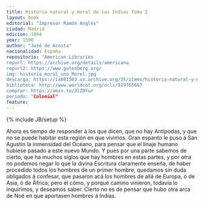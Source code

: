 ```yaml
---
title: Historia natural y moral de las Indias Tomo I
layout: book
editorial: "Impresor Ramón Anglés"
ciudad: Madrid
edicion: 1894
year: 1590
author: "José de Acosta"
nacionalidad: España
repositorio: "American Libraries
repurl: https://archive.org/details/americana
repurl2: https://www.gutenberg.org/
img: historia_moral_uno_Morel.jpg
descarga: https://ia601503.us.archive.org/35/items/historia-natural-y-moral-de-las-indias-tomo-i-jose-de-acosta/Historia%20natural%20y%20moral%20de%20las%20Indias%20%28Tomo%20I%29%20-%20Jos%C3%A9%20de%20Acosta.pdf
biblioteca: http://www.worldcat.org/oclc/919765667
comprar: https://amzn.to/3lZ0fur
periodo: "Colonial"
feature: 
---
```

{% include JB/setup %}

Ahora es tiempo de responder á los que dicen, que no hay Antípodas, y que no se puede habitar esta región en que vivimos. Gran espanto le puso á San Agustin la inmensidad del Océano, para pensar que el linaje humano hubiese pasado a este nuevo Mundo. Y pues por una parte sabemos de cierto, que ha muchos siglos que hay hombres en estas partes, y por otra no podemos negar lo que la divina Escritura claramente enseña, de haber procedido todos los hombres de un primer hombre, quedamos sin duda obligados á confesar, que pasaron acá los hombres de allá de Europa, ó de Asia, ó de África; pero el cómo, y porqué camino vinieron, todavía lo inquirimos, y deseamos saber. Cierto no es de pensar que hubo otra arca de Noé en que aportasen hombres á Indias.
